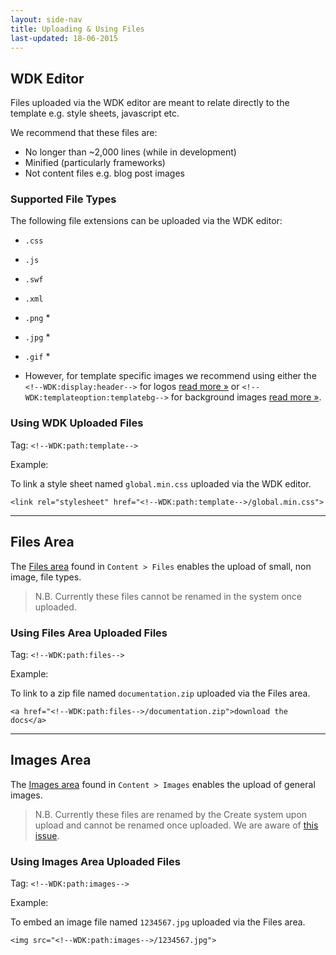 ```yaml
---
layout: side-nav
title: Uploading & Using Files
last-updated: 18-06-2015
---
```


## WDK Editor

Files uploaded via the WDK editor are meant to relate directly to the template e.g. style sheets, javascript etc.

We recommend that these files are:

* No longer than ~2,000 lines (while in development)
* Minified (particularly frameworks)
* Not content files e.g. blog post images

### Supported File Types

The following file extensions can be uploaded via the WDK editor:

* `.css`
* `.js`
* `.swf`
* `.xml`
* `.png` *
* `.jpg` *
* `.gif` *

* However, for template specific images we recommend using either the `<!--WDK:display:header-->` for logos [read more »](http://developers.create.net/wdk/glossary.html#HeaderImage) or `<!--WDK:templateoption:templatebg-->` for background images [read more »](http://developers.create.net/wdk/glossary.html#SiteWallpaper).

### Using WDK Uploaded Files

Tag: `<!--WDK:path:template-->`

Example:

To link a style sheet named `global.min.css` uploaded via the WDK editor.

`<link rel="stylesheet" href="<!--WDK:path:template-->/global.min.css">`

---

## Files Area

The [Files area](https://login.create.net/frameset.phtml#site_content_files.phtml) found in `Content > Files` enables the upload of small, non image, file types.

> N.B. Currently these files cannot be renamed in the system once uploaded.

### Using Files Area Uploaded Files

Tag: `<!--WDK:path:files-->`

Example:

To link to a zip file named `documentation.zip` uploaded via the Files area.

`<a href="<!--WDK:path:files-->/documentation.zip">download the docs</a>`

---

## Images Area

The [Images area](https://login.create.net/frameset.phtml#site_content_images.phtml) found in `Content > Images` enables the upload of general images.

> N.B. Currently these files are renamed by the Create system upon upload and cannot be renamed once uploaded. We are aware of [this issue](https://github.com/createdotnet/wdk/issues/63).

### Using Images Area Uploaded Files

Tag: `<!--WDK:path:images-->`

Example:

To embed an image file named `1234567.jpg` uploaded via the Files area.

`<img src="<!--WDK:path:images-->/1234567.jpg">`